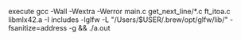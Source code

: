 execute gcc -Wall -Wextra -Werror  main.c get_next_line/*.c ft_itoa.c  libmlx42.a -I includes -lglfw -L "/Users/$USER/.brew/opt/glfw/lib/" -fsanitize=address -g && ./a.out
